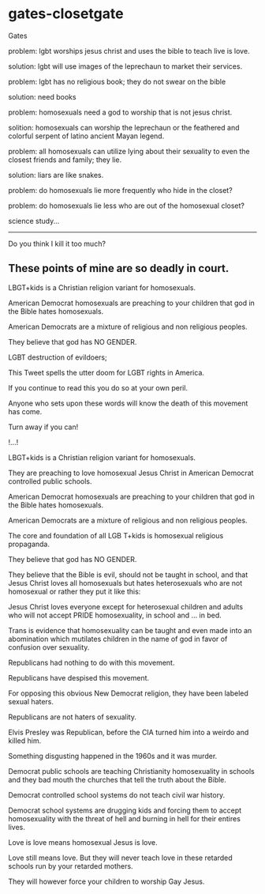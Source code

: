 # gates-closetgate
Gates

problem: lgbt worships jesus christ and uses the bible to teach live is love.

solution: lgbt will use images of the leprechaun to market their services.


problem: lgbt has no religious book; they do not swear on the bible

solution: need books

problem: homosexuals need a god to worship that is not jesus christ.

solition: homosexuals can worship the leprechaun or the feathered and colorful serpent of latino ancient Mayan legend.

problem: all homosexuals can utilize lying about their sexuality to even the closest friends and family; they lie.

solution: liars are like snakes.

problem: do homosexuals lie more frequently who hide in the closet?

problem: do homosexuals lie less who are out of the homosexual closet?

science study...

-------
Do you think I kill it too much?

These points of mine are so deadly in court.
---
LBGT+kids is a Christian religion variant for homosexuals.

American Democrat homosexuals are preaching to your children that god in the Bible hates homosexuals.  

American Democrats are a mixture of religious and non religious peoples.

They believe that god has NO GENDER.



LGBT destruction of evildoers;

This Tweet spells the utter doom for LGBT rights in America.

If you continue to read this you do so at your own peril.

Anyone who sets upon these words will know the death of this movement has come.

Turn away if you can!

!…!

LBGT+kids is a Christian religion variant for homosexuals.

They are preaching to love homosexual Jesus Christ in American Democrat controlled public schools.

American Democrat homosexuals are preaching to your children that god in the Bible hates homosexuals.

American Democrats are a mixture of religious and non religious peoples.

The core and foundation of all LGB T+kids is homosexual religious propaganda.

They believe that god has NO GENDER.

They believe that the Bible is evil, should not be taught in school, and that Jesus Christ loves all homosexuals but hates heterosexuals who are not homosexual or rather they put it like this:

Jesus Christ loves everyone except for heterosexual children and adults who will not accept PRIDE homosexuality, in school and … in bed.

Trans is evidence that homosexuality can be taught and even made into an abomination which mutilates children in the name of god in favor of confusion over sexuality.

Republicans had nothing to do with this movement.

Republicans have despised this movement.

For opposing this obvious New Democrat religion, they have been labeled sexual haters.

Republicans are not haters of sexuality.

Elvis Presley was Republican, before the CIA turned him into a weirdo and killed him.

Something disgusting happened in the 1960s and it was murder.

Democrat public schools are teaching Christianity homosexuality in schools and they bad mouth the churches that tell the truth about the Bible.

Democrat controlled school systems do not teach civil war history.

Democrat school systems are drugging kids and forcing them to accept homosexuality with the threat of hell and burning in hell for their entires lives.

Love is love means homosexual Jesus is love.

Love still means love. But they will never teach love in these retarded schools run by your retarded mothers.

They will however force your children to worship Gay Jesus.
